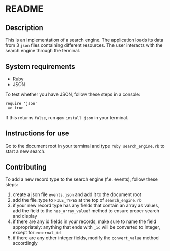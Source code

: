 # README

## Description
This is an implementation of a search engine. The application loads its data from 3 `json` files containing different resources. The user interacts with the search engine through the terminal. 

## System requirements
* Ruby
* JSON

To test whether you have JSON, follow these steps in a console:
```
require 'json'
 => true
```
If this returns `false`, run `gem install json` in your terminal.
## Instructions for use

Go to the document root in your terminal and type `ruby search_engine.rb` to start a new search.

## Contributing
To add a new record type to the search engine (f.e. events), follow these steps:
1. create a json file `events.json` and add it to the document root
2. add the file_type to `FILE_TYPES` at the top of `search_engine.rb`
3. if your new record type has any fields that contain an array as values, add the field to the `has_array_value?` method to ensure proper search and display
4. if there are any id fields in your records, make sure to name the field appropriately: anything that ends with `_id` will be converted to Integer, except for `external_id`
5. if there are any other integer fields, modify the `convert_value` method accordingly
